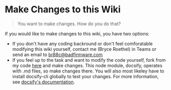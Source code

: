 # Make Changes to this Wiki

> You want to make changes. How do you do that?

If you would like to make changes to this wiki, you have two options:

- If you don't have any coding backround or don't feel comforatable modifying this wiki yourself, contact me (Bryce Roethel) in Teams or send an email to br88c@badfirmware.com
- If you feel up to the task and want to modify the code yourself, fork from my code [here](https://github.com/BR88C/fairport-robotics-electronics-wiki) and make changes. This node module, docsify, operates with .md files, so make changes there. You will also most likeley have to install docsify-cli globally to test your changes. For more information, see [docsify's documentation](https://docsify.js.org/#/quickstart).